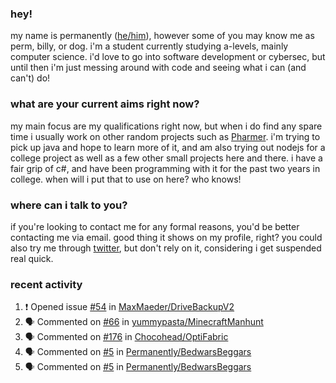 ### hey!
my name is permanently ([he/him](https://pronoun.is/he)), however some of you may know me as perm, billy, or dog. i'm a student currently studying a-levels, mainly computer science. i'd love to go into software development or cybersec, but until then i'm just messing around with code and seeing what i can (and can't) do!

### what are your current aims right now?
my main focus are my qualifications right now, but when i do find any spare time i usually work on other random projects such as [Pharmer](https://github.com/Permanently/Pharmer). i'm trying to pick up java and hope to learn more of it, and am also trying out nodejs for a college project as well as a few other small projects here and there. i have a fair grip of c#, and have been programming with it for the past two years in college. when will i put that to use on here? who knows!

### where can i talk to you?
if you're looking to contact me for any formal reasons, you'd be better contacting me via email. good thing it shows on my profile, right? you could also try me through [twitter](https://twitter.com/permanentlay), but don't rely on it, considering i get suspended real quick.

### recent activity
<!--START_SECTION:activity-->
1. ❗️ Opened issue [#54](https://github.com/MaxMaeder/DriveBackupV2/issues/54) in [MaxMaeder/DriveBackupV2](https://github.com/MaxMaeder/DriveBackupV2)
2. 🗣 Commented on [#66](https://github.com/yummypasta/MinecraftManhunt/issues/66) in [yummypasta/MinecraftManhunt](https://github.com/yummypasta/MinecraftManhunt)
3. 🗣 Commented on [#176](https://github.com/Chocohead/OptiFabric/issues/176) in [Chocohead/OptiFabric](https://github.com/Chocohead/OptiFabric)
4. 🗣 Commented on [#5](https://github.com/Permanently/BedwarsBeggars/issues/5) in [Permanently/BedwarsBeggars](https://github.com/Permanently/BedwarsBeggars)
5. 🗣 Commented on [#5](https://github.com/Permanently/BedwarsBeggars/issues/5) in [Permanently/BedwarsBeggars](https://github.com/Permanently/BedwarsBeggars)
<!--END_SECTION:activity-->
